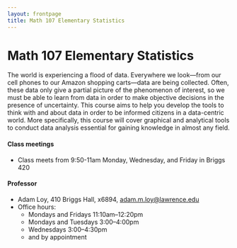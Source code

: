 ```yaml
---
layout: frontpage
title: Math 107 Elementary Statistics
---
```


# Math 107 Elementary Statistics

The world is experiencing a flood of data. Everywhere we look—from our cell phones to our Amazon shopping carts—data are being collected. Often, these data only give a partial picture of the phenomenon of interest, so we must be able to learn from data in order to make objective decisions in the presence of uncertainty. This course aims to help you develop the tools to think with and about data in order to be informed citizens in a data-centric world. More specifically, this course will cover graphical and analytical tools to conduct data analysis essential for gaining knowledge in almost any field.


#### Class meetings

* Class meets from 9:50-11am Monday, Wednesday, and Friday in Briggs 420

#### Professor

* Adam Loy, 410 Briggs Hall, x6894, adam.m.loy@lawrence.edu
* Office hours:
  - Mondays and Fridays 11:10am–12:20pm
  - Mondays and Tuesdays 3:00–4:00pm
  - Wednesdays 3:00–4:30pm
  - and by appointment